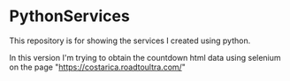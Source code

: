 # PythonServices
This repository is for showing the services I created using python.

In this version I'm trying to obtain the countdown html data using selenium on the page "https://costarica.roadtoultra.com/"
